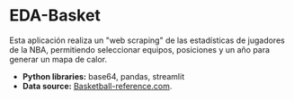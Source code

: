 # EDA-Basket

Esta aplicación realiza un "web scraping" de las estadísticas de jugadores de la NBA, permitiendo seleccionar equipos, posiciones y un año para generar un mapa de calor.
* **Python libraries:** base64, pandas, streamlit
* **Data source:** [Basketball-reference.com](https://www.basketball-reference.com/).

